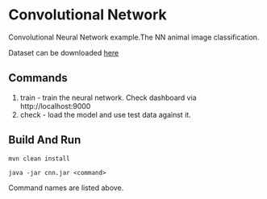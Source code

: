 # Convolutional Network

Convolutional Neural Network example.The NN animal image classification.

Dataset can be downloaded [here]()

## Commands

1. train - train the neural network. Check dashboard via http://localhost:9000
2. check - load the model and use test data against it.

## Build And Run
```
mvn clean install

java -jar cnn.jar <command>
```

Command names are listed above.
